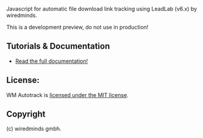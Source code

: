 Javascript for automatic file download link tracking using LeadLab (v6.x) by wiredminds.


This is a development preview, do not use in production!

## Tutorials & Documentation

* [Read the full documentation!](docs/source/index.rst)

## License:

WM Autotrack is [licensed under the MIT license](https://opensource.org/licenses/MIT).

## Copyright

(c) wiredminds gmbh.

